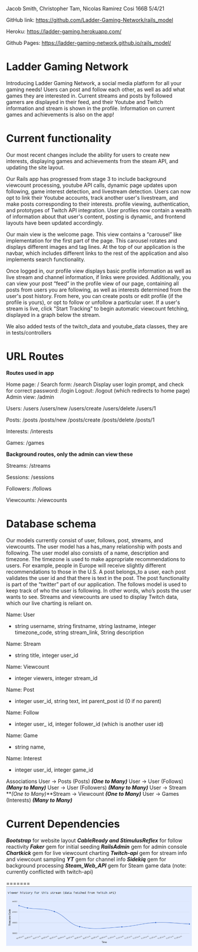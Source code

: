 Jacob Smith, Christopher Tam, Nicolas Ramirez
Cosi 166B
5/4/21

GitHub link: https://github.com/Ladder-Gaming-Network/rails_model

Heroku: https://ladder-gaming.herokuapp.com/

Github Pages:  https://ladder-gaming-network.github.io/rails_model/

# **Ladder Gaming Network**

Introducing Ladder Gaming Network, a social media platform for all your gaming needs! Users can post and follow each other, as well as add what games they are interested in. Current streams and posts by followed gamers are displayed in their feed, and their Youtube and Twitch information and stream is shown in the profile. Information on current games and achievements is also on the app! 

# Current functionality

Our most recent changes include the ability for users to create new interests, displaying games and achievements from the steam API, and  updating the site layout.

Our Rails app has progressed from stage 3 to include background viewcount processing, youtube API calls, dynamic page updates upon following, game interest detection, and livestream detection. Users can now opt to link their Youtube accounts, track another user's livestream, and make posts corresponding to their interests. profile viewing, authentication, and prototypes of Twitch API integration. User profiles now contain a wealth of information about that user's content, posting is dynamic, and frontend layouts have been updated accordingly.

Our main view is the welcome page. This view contains a “carousel” like implementation for the first part of the page. This carousel rotates and displays different images and tag lines. At the top of our application is the navbar, which includes different links to the rest of the application and also implements search functionality.

Once logged in, our profile view displays basic profile information as well as live stream and channel information, if links were provided. Additionally, you can view your post “feed” in the profile view of our page, containing all posts from users you are following, as well as interests determined from the user's post history. From here, you can create posts or edit profile (if the profile is yours), or opt to follow or unfollow a particular user. If a user's stream is live, click "Start Tracking" to begin automatic viewcount fetching, displayed in a graph below the stream.

We also added tests of the twitch_data and youtube_data classes, they are in tests/controllers


# URL Routes

**Routes used in app**

Home page: /
Search form: /search
Display user login prompt, and check for correct password: /login
Logout: /logout (which redirects to home page)
Admin view: /admin

Users: /users
/users/new
/users/create
/users/delete
/users/1

Posts: /posts
/posts/new
/posts/create
/posts/delete
/posts/1



Interests: /interests

Games: /games



**Background routes, only the admin can view these**

Streams: /streams

Sessions: /sessions

Followers: /follows

Viewcounts: /viewcounts

# Database schema

Our models currently consist of user, follows, post, streams, and viewcounts. The user model has a has_many relationship with posts and following. The user model also consists of a name, description and timezone. The timezone is used to make appropriate recommendations to users. For example, people in Europe will receive slightly different recommendations to those in the U.S. A post belongs_to a user, each post validates the user id and that there is text in the post. The post functionality is part of the “twitter” part of our application. The follows model is used to keep track of who the user is following. In other words, who’s posts the user wants to see. Streams and viewcounts are used to display Twitch data, which our live charting is reliant on.

Name: User

- string username, string firstname, string lastname, integer timezone_code, string stream_link, String description

Name: Stream

- string title, integer user_id

Name: Viewcount

- integer viewers, integer stream_id

Name: Post

- integer user_id, string text, int parent_post id (0 if no parent)

Name: Follow

- integer user_ id, integer follower_id (which is another user id)

Name: Game

- string name, 

Name: Interest

- integer user_id, integer game_id

Associations
User -> Posts (Posts) **_(One to Many)_**
User -> User (Follows) **_(Many to Many)_**
User -> User (Followers) **_(Many to Many)_**
User -> Stream **_(One to Many)_**Stream -> Viewcount **_(One to Many)_**
User -> Games (Interests) **_(Many to Many)_**

# Current Dependencies

**_Bootstrap_** for website layout
**_CableReady and StimulusReflex_** for follow reactivity
**_Faker_** gem for initial seeding
**_RailsAdmin_** gem for admin console
**_Chartkick_** gem for live viewcount charting
**_Twitch-api_** gem for stream info and viewcount sampling
**_YT_** gem for channel info
**_Sidekiq_** gem for background processing
**_Steam_Web_API_** gem for Steam game data (note: currently conflicted with twitch-api)

=======
![chart_example](images/chart_example.png)
